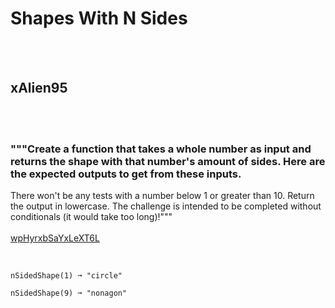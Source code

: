 # Shapes With N Sides
<br><br>
## xAlien95
<br><br>
### """Create a function that takes a whole number as input and returns the shape with that number's amount of sides. Here are the expected outputs to get from these inputs.
There won't be any tests with a number below 1 or greater than 10.
Return the output in lowercase.
The challenge is intended to be completed without conditionals (it would take too long)!"""
<br><br>
[wpHyrxbSaYxLeXT6L](https://edabit.com/challenge/wpHyrxbSaYxLeXT6L)
<br><br>
```nSidedShape(3) ➞ "triangle"

nSidedShape(1) ➞ "circle"

nSidedShape(9) ➞ "nonagon"
```

<br><br>
